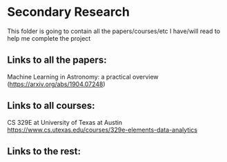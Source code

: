 # Secondary Research

This folder is going to contain all the papers/courses/etc I have/will read to help me complete the project

## Links to all the papers:

 Machine Learning in Astronomy: a practical overview (https://arxiv.org/abs/1904.07248)
 
## Links to all courses:

CS 329E at University of Texas at Austin https://www.cs.utexas.edu/courses/329e-elements-data-analytics

## Links to the rest:

